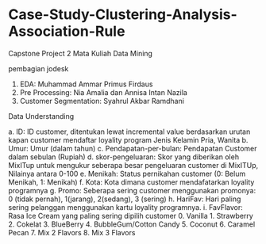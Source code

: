 # Case-Study-Clustering-Analysis-Association-Rule
Capstone Project 2 Mata Kuliah Data Mining

pembagian jodesk
1. EDA: Muhammad Ammar Primus Firdaus
2. Pre Processing: Nia Amalia dan Annisa Intan Nazila
3. Customer Segmentation: Syahrul Akbar Ramdhani

Data Understanding

a. ID:	ID customer, ditentukan lewat incremental value berdasarkan urutan kapan customer mendaftar loyality program
Jenis Kelamin	Pria, Wanita
b. Umur:	Umur (dalam tahun)
c. Pendapatan-per-bulan:	Pendapatan Customer dalam sebulan (Rupiah)
d. skor-pengeluaran:	Skor yang diberikan oleh MixITup untuk mengukur seberapa besar pengeluaran customer di MixITUp, Nilainya antara 0-100
e. Menikah:	Status pernikahan customer (0: Belum Menikah, 1: Menikah)
f. Kota:	Kota dimana customer mendafatarkan loyality programnya
g. Promo:	Seberapa sering customer menggunakan promonya: 0 (tidak pernah), 1(jarang), 2(sedang), 3 (sering)
h. HariFav:	Hari paling sering pelanggan menggunakan kartu loyality programnya.
i. FavFlavor:	Rasa Ice Cream yang paling sering dipilih customer
	0. Vanilla
	1. Strawberry
	2. Cokelat
	3. BlueBerry
	4. BubbleGum/Cotton Candy
	5. Coconut
	6. Caramel Pecan
	7. Mix 2 Flavors
	8. Mix 3 Flavors
